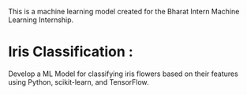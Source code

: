 This is a machine learning model created for the Bharat Intern Machine Learning Internship.

# Iris Classification :
Develop a ML Model for classifying iris flowers based on their features using Python, scikit-learn, and TensorFlow.
